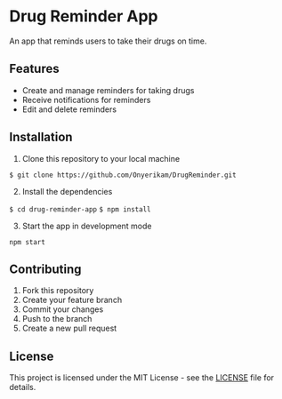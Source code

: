 # Drug Reminder App

An app that reminds users to take their drugs on time.

## Features

- Create and manage reminders for taking drugs
- Receive notifications for reminders
- Edit and delete reminders

## Installation

1. Clone this repository to your local machine

`$ git clone https://github.com/Onyerikam/DrugReminder.git`

2. Install the dependencies

`$ cd drug-reminder-app`
`$ npm install`

3. Start the app in development mode

```npm start```


## Contributing

1. Fork this repository
2. Create your feature branch
3. Commit your changes
4. Push to the branch
5. Create a new pull request

## License

This project is licensed under the MIT License - see the [LICENSE](LICENSE) file for details.